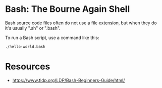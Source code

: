 # Bash: The Bourne Again Shell

Bash source code files often do not use a file extension, but when they do
it's usually ".sh" or ".bash".

To run a Bash script, use a command like this:
```bash
./hello-world.bash
```

# Resources
- https://www.tldp.org/LDP/Bash-Beginners-Guide/html/
